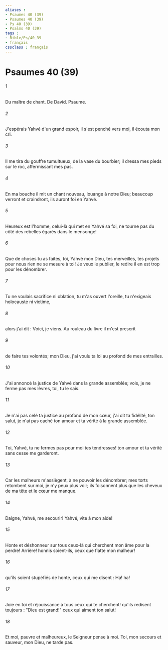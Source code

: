 ```yaml
---
aliases : 
- Psaumes 40 (39)
- Psaumes 40 (39)
- Ps 40 (39)
- Psalms 40 (39)
tags : 
- Bible/Ps/40_39
- français
cssclass : français
---
```


# Psaumes 40 (39)

###### 1
Du maître de chant. De David. Psaume.
###### 2
J'espérais Yahvé d'un grand espoir, il s'est penché vers moi, il écouta mon cri.
###### 3
Il me tira du gouffre tumultueux, de la vase du bourbier; il dressa mes pieds sur le roc, affermissant mes pas.
###### 4
En ma bouche il mit un chant nouveau, louange à notre Dieu; beaucoup verront et craindront, ils auront foi en Yahvé.
###### 5
Heureux est l'homme, celui-là qui met en Yahvé sa foi, ne tourne pas du côté des rebelles égarés dans le mensonge!
###### 6
Que de choses tu as faites, toi, Yahvé mon Dieu, tes merveilles, tes projets pour nous rien ne se mesure à toi! Je veux le publier, le redire il en est trop pour les dénombrer.
###### 7
Tu ne voulais sacrifice ni oblation, tu m'as ouvert l'oreille, tu n'exigeais holocauste ni victime,
###### 8
alors j'ai dit : Voici, je viens. Au rouleau du livre il m'est prescrit
###### 9
de faire tes volontés; mon Dieu, j'ai voulu ta loi au profond de mes entrailles.
###### 10
J'ai annoncé la justice de Yahvé dans la grande assemblée; vois, je ne ferme pas mes lèvres, toi, tu le sais.
###### 11
Je n'ai pas celé ta justice au profond de mon cœur, j'ai dit ta fidélité, ton salut, je n'ai pas caché ton amour et ta vérité à la grande assemblée.
###### 12
Toi, Yahvé, tu ne fermes pas pour moi tes tendresses! ton amour et ta vérité sans cesse me garderont.
###### 13
Car les malheurs m'assiègent, à ne pouvoir les dénombrer; mes torts retombent sur moi, je n'y peux plus voir; ils foisonnent plus que les cheveux de ma tête et le cœur me manque.
###### 14
Daigne, Yahvé, me secourir! Yahvé, vite à mon aide!
###### 15
Honte et déshonneur sur tous ceux-là qui cherchent mon âme pour la perdre! Arrière! honnis soient-ils, ceux que flatte mon malheur!
###### 16
qu'ils soient stupéfiés de honte, ceux qui me disent : Ha! ha!
###### 17
Joie en toi et réjouissance à tous ceux qui te cherchent! qu'ils redisent toujours : "Dieu est grand!" ceux qui aiment ton salut!
###### 18
Et moi, pauvre et malheureux, le Seigneur pense à moi. Toi, mon secours et sauveur, mon Dieu, ne tarde pas.
